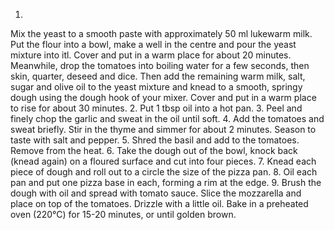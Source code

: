 1.
Mix the yeast to a smooth paste with approximately 50 ml lukewarm milk. Put the flour into a bowl, make a well in the centre and pour the yeast mixture into itl. Cover and put in a warm place for about 20 minutes. Meanwhile, drop the tomatoes into boiling water for a few seconds, then skin, quarter, deseed and dice. Then add the remaining warm milk, salt, sugar and olive oil to the yeast mixture and knead to a smooth, springy dough using the dough hook of your mixer. Cover and put in a warm place to rise for about 30 minutes.
2.
Put 1 tbsp oil into a hot pan.
3.
Peel and finely chop the garlic and sweat in the oil until soft.
4.
Add the tomatoes and sweat briefly. Stir in the thyme and simmer for about 2 minutes. Season to taste with salt and pepper.
5.
Shred the basil and add to the tomatoes. Remove from the heat.
6.
Take the dough out of the bowl, knock back (knead again) on a floured surface and cut into four pieces.
7.
Knead each piece of dough and roll out to a circle the size of the pizza pan.
8.
Oil each pan and put one pizza base in each, forming a rim at the edge.
9.
Brush the dough with oil and spread with tomato sauce. Slice the mozzarella and place on top of the tomatoes. Drizzle with a little oil. Bake in a preheated oven (220°C) for 15-20 minutes, or until golden brown.